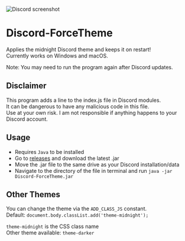 ![Discord screenshot](https://github.com/user-attachments/assets/63fc9980-8d70-4a05-8dd3-1b9fec358cd7)

# Discord-ForceTheme
Applies the midnight Discord theme and keeps it on restart!<br>
Currently works on Windows and macOS.

Note: You may need to run the program again after Discord updates.

## Disclaimer
This program adds a line to the index.js file in Discord modules.<br>
It can be dangerous to have any malicious code in this file.<br>
Use at your own risk. I am not responsible if anything happens to your Discord account.

## Usage
* Requires `Java` to be installed
* Go to [releases](https://github.com/smuke/Discord-ForceTheme/releases) and download the latest .jar
* Move the .jar file to the same drive as your Discord installation/data
* Navigate to the directory of the file in terminal and run `java -jar Discord-ForceTheme.jar`

## Other Themes
You can change the theme via the `ADD_CLASS_JS` constant.<br>
Default: `document.body.classList.add('theme-midnight');`

`theme-midnight` is the CSS class name<br>
Other theme available: `theme-darker`
